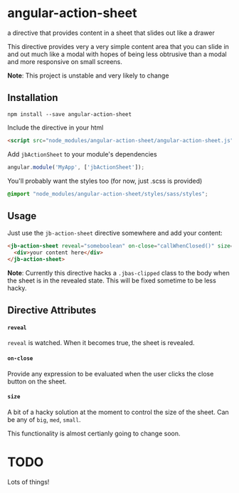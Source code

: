 # angular-action-sheet
a directive that provides content in a sheet that slides out like a drawer

This directive provides very a very simple content area that you can slide
in and out much like a modal with hopes of being less obtrusive than a modal
and more responsive on small screens.

**Note**: This project is unstable and very likely to change

## Installation

```
npm install --save angular-action-sheet
```

Include the directive in your html

```html
<script src="node_modules/angular-action-sheet/angular-action-sheet.js"></script>
```

Add `jbActionSheet` to your module's dependencies

```js
angular.module('MyApp', ['jbActionSheet']);
```

You'll probably want the styles too (for now, just .scss is provided)

```scss
@import "node_modules/angular-action-sheet/styles/sass/styles";
```

## Usage

Just use the `jb-action-sheet` directive somewhere and add your content:

```html
<jb-action-sheet reveal="someboolean" on-close="callWhenClosed()" size="'big'">
  <div>your content here</div>
</jb-action-sheet>
```

**Note**: Currently this directive hacks a `.jbas-clipped` class to the body when
the sheet is in the revealed state. This will be fixed sometime to be less
hacky.

## Directive Attributes

#### `reveal`

`reveal` is watched. When it becomes true, the sheet is revealed.

#### `on-close`

Provide any expression to be evaluated when the user clicks the close button
on the sheet.

#### `size`

A bit of a hacky solution at the moment to control the size of the sheet. Can
be any of `big`, `med`, `small`. 

This functionality is almost certianly going to change soon.


# TODO

Lots of things!

